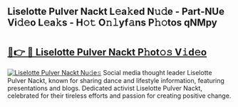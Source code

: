 ## Liselotte Pulver Nackt L𝚎a𝚔ed N𝚞𝚍e - Part-NUe Vi𝚍𝚎o L𝚎a𝚔s - H𝚘𝚝 O𝚗𝚕yf𝚊ns P𝚑𝚘tos qNMpy

# <h2><a href="http://kfdb13k.oniu.top/?m=Liselotte+Pulver+Nackt">🔗👉 🔴 Liselotte Pulver Nackt P𝚑ot𝚘𝚜 V𝚒d𝚎o</a></h2>

[![Liselotte Pulver Nackt Nu𝚍e𝚜](https://i.imgur.com/0qMVB7G.gif)](http://kfdb13k.oniu.top/?m=Liselotte+Pulver+Nackt)
Social media thought leader Liselotte Pulver Nackt, known for sharing dance and lifestyle information, featuring presentations and blogs. Dedicated activist Liselotte Pulver Nackt, celebrated for their tireless efforts and passion for creating positive change.  
